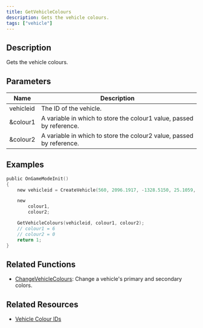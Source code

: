 ```yaml
---
title: GetVehicleColours
description: Gets the vehicle colours.
tags: ["vehicle"]
---
```


<VersionWarn version='omp v1.1.0.2612' />

## Description

Gets the vehicle colours.

## Parameters

| Name      | Description                                                          |
|-----------|----------------------------------------------------------------------|
| vehicleid | The ID of the vehicle.                                               |
| &colour1  | A variable in which to store the colour1 value, passed by reference. |
| &colour2  | A variable in which to store the colour2 value, passed by reference. |

## Examples

```c
public OnGameModeInit()
{
    new vehicleid = CreateVehicle(560, 2096.1917, -1328.5150, 25.1059, 0.0000, 6, 0, 100);

    new 
        colour1,
        colour2;

    GetVehicleColours(vehicleid, colour1, colour2);
    // colour1 = 6
    // colour2 = 0
    return 1;
}
```

## Related Functions

- [ChangeVehicleColours](ChangeVehicleColours): Change a vehicle's primary and secondary colors.

## Related Resources

- [Vehicle Colour IDs](../resources/vehiclecolorid)
